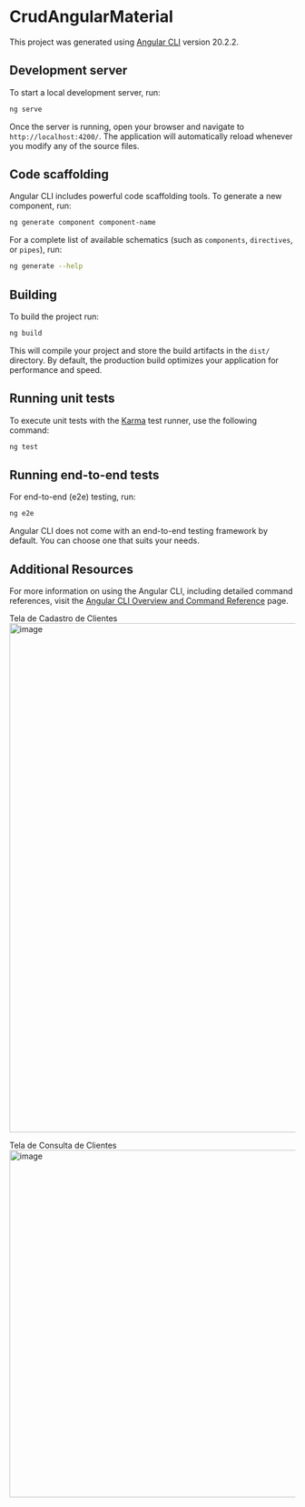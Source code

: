 # CrudAngularMaterial

This project was generated using [Angular CLI](https://github.com/angular/angular-cli) version 20.2.2.

## Development server

To start a local development server, run:

```bash
ng serve
```

Once the server is running, open your browser and navigate to `http://localhost:4200/`. The application will automatically reload whenever you modify any of the source files.

## Code scaffolding

Angular CLI includes powerful code scaffolding tools. To generate a new component, run:

```bash
ng generate component component-name
```

For a complete list of available schematics (such as `components`, `directives`, or `pipes`), run:

```bash
ng generate --help
```

## Building

To build the project run:

```bash
ng build
```

This will compile your project and store the build artifacts in the `dist/` directory. By default, the production build optimizes your application for performance and speed.

## Running unit tests

To execute unit tests with the [Karma](https://karma-runner.github.io) test runner, use the following command:

```bash
ng test
```

## Running end-to-end tests

For end-to-end (e2e) testing, run:

```bash
ng e2e
```

Angular CLI does not come with an end-to-end testing framework by default. You can choose one that suits your needs.

## Additional Resources

For more information on using the Angular CLI, including detailed command references, visit the [Angular CLI Overview and Command Reference](https://angular.dev/tools/cli) page.

Tela de Cadastro de Clientes
<img width="1905" height="896" alt="image" src="https://github.com/user-attachments/assets/3cce0789-0167-4dff-94c0-a18eae1b7cbf" />

Tela de Consulta de Clientes
<img width="1895" height="611" alt="image" src="https://github.com/user-attachments/assets/f399891a-dac8-4de6-a68c-35b76185f0af" />

